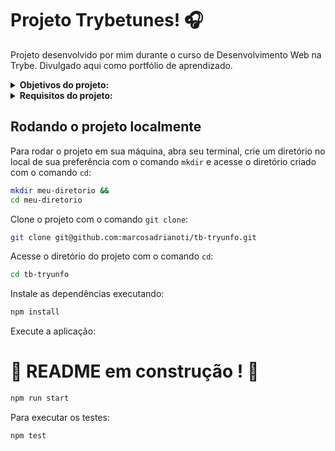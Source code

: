 # Projeto Trybetunes! :headphones:
Projeto desenvolvido por mim durante o curso de Desenvolvimento Web na Trybe. Divulgado aqui como portfólio de aprendizado.

<details>
<summary><strong>Objetivos do projeto:</strong></summary>

  * Desenvolver um jogo no estilo Super Trunfo! Uma pessoa usuária deverá ser capaz de:
    * Criar um baralho com o tema livre.
    * Adicionar e remover uma carta do baralho.
    * Visualizar todas as cartas que foram adicionadas ao baralho.
    * Jogar com o baralho criado.
  * Verificar se eu era capaz de desenvolver usando:
    * Ler o estado de um componente e usá-lo para alterar o que exibimos no browser.
    * Inicializar um componente, dando a ele um estado pré-definido.
    * Atualizar o estado de um componente.
    * Capturar eventos utilizando a sintaxe do React.
    * Criar formulários utilizando sintaxe JSX com as tags: `input`, `textarea`, `select`, `form`, `checkbox`.
    * Transmitir informações de componentes filhos para componentes pais via callbacks.
</details>
<details>
<summary><strong> Requisitos do projeto:</strong></summary>

  * Criar o formulário que será usado para adicionar cartas ao baralho.
  * Adicionar as props necessárias ao componente de formulário.
  * Criar e renderize o componente Card com as props necessárias.
  * Criar o preview da carta que está sendo criada pelo formulário.
  * Fazer a validação do botão de Salvar no formulário.
  * Criar a função do botão salvar.
  * Criar a validação do Super Trunfo.
  * Exibir a lista de cartas que estão salvas no estado.
  * Criar um botão para remover uma carta do baralho.
  * Requisitos bônus:
    * Criar o filtro pelo nome da carta.
    * Criar o filtro por raridade da carta.
    * Criar o filtro de Super Trunfo.
</details>
  
## Rodando o projeto localmente

Para rodar o projeto em sua máquina, abra seu terminal, crie um diretório no local de sua preferência com o comando `mkdir` e acesse o diretório criado com o comando `cd`:

```bash
mkdir meu-diretorio &&
cd meu-diretorio
```

Clone o projeto com o comando `git clone`:

```bash
git clone git@github.com:marcosadrianoti/tb-tryunfo.git
```

Acesse o diretório do projeto com o comando `cd`:

```bash
cd tb-tryunfo
```

Instale as dependências executando:

```bash
npm install
```

Execute a aplicação:
# :construction: README em construção ! :construction:
<!-- Olá, Tryber!
Esse é apenas um arquivo inicial para o README do seu projeto.
É essencial que você preencha esse documento por conta própria, ok?
Não deixe de usar nossas dicas de escrita de README de projetos, e deixe sua criatividade brilhar!
:warning: IMPORTANTE: você precisa deixar nítido:
- quais arquivos/pastas foram desenvolvidos por você; 
- quais arquivos/pastas foram desenvolvidos por outra pessoa estudante;
- quais arquivos/pastas foram desenvolvidos pela Trybe.
-->
```bash
npm run start
```

Para executar os testes:

```bash
npm test
``` 
